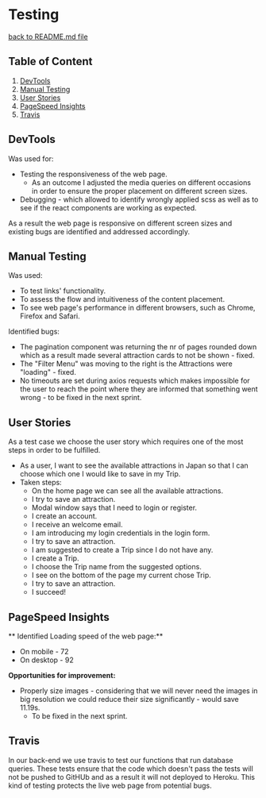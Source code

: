 # Testing

[back to README.md file](../README.md)

## Table of Content

1. [DevTools](#devtools)
2. [Manual Testing](#manual-testing)
3. [User Stories](#user-stories)
4. [PageSpeed Insights](#pagespeed-insights)
5. [Travis](#travis)


## DevTools

Was used for:
* Testing the responsiveness of the web page.
    * As an outcome I adjusted the media queries on different occasions in order to ensure the proper placement on different screen sizes.
* Debugging - which allowed to identify wrongly applied scss as well as to see if the react components are working as expected. 

As a result the web page is responsive on different screen sizes and existing bugs are identified and addressed accordingly.

## Manual Testing

Was used:
* To test links' functionality.
* To assess the flow and intuitiveness of the content placement.
* To see web page's performance in different browsers, such as Chrome, Firefox and Safari.

Identified bugs:
* The pagination component was returning the nr of pages rounded down which as a result made several attraction cards to not be shown - fixed.
* The "Filter Menu" was moving to the right is the Attractions were "loading" - fixed.
* No timeouts are set during axios requests which makes impossible for the user to reach the point where they are informed that something went wrong - to be fixed in the next sprint.

## User Stories

As a test case we choose the user story which requires one of the most steps in order to be fulfilled.

* As a user, I want to see the available attractions in Japan so that I can choose which one I would like to save in my Trip.
* Taken steps:
    * On the home page we can see all the available attractions.
    * I try to save an attraction.
    * Modal window says that I need to login or register.
    * I create an account.
    * I receive an welcome email.
    * I am introducing my login credentials in the login form.
    * I try to save an attraction.
    * I am suggested to create a Trip since I do not have any.
    * I create a Trip.
    * I choose the Trip name from the suggested options.
    * I see on the bottom of the page my current chose Trip.
    * I try to save an attraction.
    * I succeed!

## PageSpeed Insights

** Identified Loading speed of the web page:**
* On mobile - 72
* On desktop - 92

**Opportunities for improvement:**
* Properly size images - considering that we will never need the images in big resolution we could reduce their size significantly - would save 11.19s.
    * To be fixed in the next sprint.
    
## Travis

In our back-end we use travis to test our functions that run database queries. 
These tests ensure that the code which doesn't pass the tests will not be pushed to GitHUb and as a result it will not deployed to Heroku.
This kind of testing protects the live web page from potential bugs.
